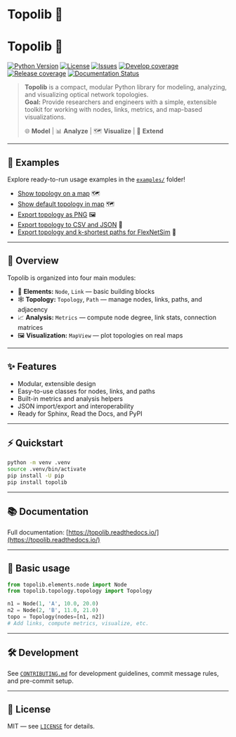 # Topolib 🚀
# Topolib 🚀

[![Python Version](https://img.shields.io/badge/python-3.10+-blue.svg)](https://www.python.org/)
[![License](https://img.shields.io/badge/license-MIT-lightgrey.svg)](LICENSE)
[![Issues](https://img.shields.io/badge/issues-on%20GitLab-blue.svg)](https://gitlab.com/DaniloBorquez/topolib/-/issues)
[![Develop coverage](https://gitlab.com/DaniloBorquez/topolib/badges/develop/coverage.svg)](https://gitlab.com/DaniloBorquez/topolib/-/pipelines?ref=develop)
[![Release coverage](https://gitlab.com/DaniloBorquez/topolib/badges/release/coverage.svg)](https://gitlab.com/DaniloBorquez/topolib/-/pipelines?ref=release)
[![Documentation Status](https://readthedocs.org/projects/topolib/badge/?version=latest)](https://topolib.readthedocs.io/en/latest/?badge=latest)

> **Topolib** is a compact, modular Python library for modeling, analyzing, and visualizing optical network topologies.  
> **Goal:** Provide researchers and engineers with a simple, extensible toolkit for working with nodes, links, metrics, and map-based visualizations.  
>   
> 🌐 **Model** | 📊 **Analyze** | 🗺️ **Visualize** | 🧩 **Extend**

---

## 📂 Examples


Explore ready-to-run usage examples in the [`examples/`](examples/) folder!

- [Show topology on a map](examples/show_topology_in_map.py) 🗺️
- [Show default topology in map](examples/show_default_topology_in_map.py) 🗺️
- [Export topology as PNG](examples/export_topology_png.py) 🖼️
- [Export topology to CSV and JSON](examples/export_csv_json.py) 📄
- [Export topology and k-shortest paths for FlexNetSim](examples/export_flexnetsim.py) 🔀

---

## 🧭 Overview

Topolib is organized into four main modules:

- 🧱 **Elements:** `Node`, `Link` — basic building blocks
- 🕸️ **Topology:** `Topology`, `Path` — manage nodes, links, paths, and adjacency
- 📈 **Analysis:** `Metrics` — compute node degree, link stats, connection matrices
- 🖼️ **Visualization:** `MapView` — plot topologies on real maps

---

## ✨ Features

- Modular, extensible design
- Easy-to-use classes for nodes, links, and paths
- Built-in metrics and analysis helpers
- JSON import/export and interoperability
- Ready for Sphinx, Read the Docs, and PyPI

---

## ⚡ Quickstart

```bash
python -m venv .venv
source .venv/bin/activate
pip install -U pip
pip install topolib
```

---

## 📚 Documentation

Full documentation: [https://topolib.readthedocs.io/](https://topolib.readthedocs.io/)

---

## 📝 Basic usage

```python
from topolib.elements.node import Node
from topolib.topology.topology import Topology

n1 = Node(1, 'A', 10.0, 20.0)
n2 = Node(2, 'B', 11.0, 21.0)
topo = Topology(nodes=[n1, n2])
# Add links, compute metrics, visualize, etc.
```

---

## 🛠️ Development

See [`CONTRIBUTING.md`](CONTRIBUTING.md) for development guidelines, commit message rules, and pre-commit setup.

---

## 📄 License

MIT — see [`LICENSE`](LICENSE) for details.
